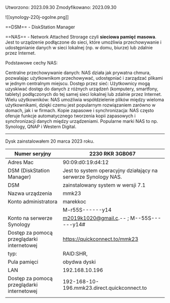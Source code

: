 
Utworzono: 2023.09.30
Zmodyfikowano: 2023.09.30



![[synology-220j-ogolne.png]]

==DSM== - DiskStation Manager

==NAS== - Network Attached Strorage  czyli **sieciowa pamięć masowa**. Jest to urządzenie podłączone do sieci, które umożliwia przechowywanie i udostępnianie danych w sieci lokalnej (np. w domu, biurze) lub zdalnie przez Internet.

Podstawowe cechy NAS:

Centralne przechowywanie danych: NAS działa jak prywatna chmura, pozwalając użytkownikom przechowywać, udostępniać i zarządzać plikami w jednym centralnym miejscu.
Dostęp przez sieć: Użytkownicy mogą uzyskiwać dostęp do danych z różnych urządzeń (komputery, smartfony, tablety) podłączonych do tej samej sieci lokalnej lub zdalnie przez Internet.
Wielu użytkowników: NAS umożliwia współdzielenie plików między wieloma użytkownikami, dzięki czemu jest popularnym rozwiązaniem zarówno w domach, jak i w firmach.
Kopie zapasowe i synchronizacja: NAS często oferuje funkcje automatycznego tworzenia kopii zapasowych i synchronizacji danych między urządzeniami.
Popularne marki NAS to np. Synology, QNAP i Western Digital. 

---

Dysk zainstalowałem 20 marca 2023 roku.


| Numer seryjny                              | 2230 RKR 3GB067                                                |
| ------------------------------------------ | -------------------------------------------------------------- |
| Adres Mac                                  | 90:09:d0:19:d4:12                                              |
| DSM (DiskStation Manager)                  | Jest to system operacyjny działający na serwerze Synology NAS. |
| DSM                                        | zainstalowany system w wersji 7.1                              |
| Nazwa urządzenia                           | mmk23                                                          |
| Konto administratora                       | marekkoc                                                       |
|                                            | M-r55S------y14                                                |
| Konto na serwerze Synology                 | m2019k1020@gmail.c.-- ; M--55S------y14#                       |
| Dostęp za pomocą przeglądarki internetowej | https://quickconnect.to/mmk23                                  |
| typ:                                       | RAID:SHR,                                                      |
| Pula pamięci                               | obydwa dyski                                                   |
| LAN                                        | 192.168.10.196                                                 |
| Dostęp za pomocą przeglądarki internetowej | 192-168-10-196.mmk23.direct.quickconnect.to                    |
|                                            |                                                                |

